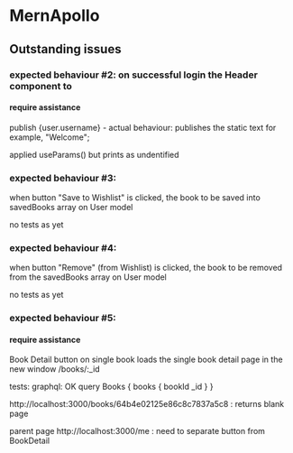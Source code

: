 # MernApollo

## Outstanding issues


### expected behaviour #2: on successful login the Header component to 
#### require assistance
publish {user.username} - actual behaviour: publishes the static text for example, "Welcome";

applied useParams() but prints as undentified


### expected behaviour #3:

when button "Save to Wishlist" is clicked, the book to be saved into savedBooks array on User model

no tests as yet

### expected behaviour #4:

when button "Remove" (from Wishlist) is clicked, the book to be removed from the savedBooks array on User model

no tests as yet

### expected behaviour #5:
#### require assistance

Book Detail button on single book loads the single book detail page in the new window /books/:_id

tests:
graphql: OK
query Books {
  books {
    bookId
    _id
  }
}

http://localhost:3000/books/64b4e02125e86c8c7837a5c8  : returns blank page

parent page http://localhost:3000/me : need to separate button from BookDetail  
